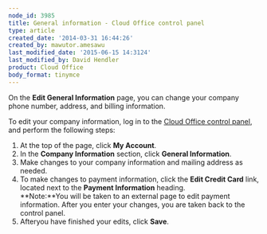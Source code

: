 ```yaml
---
node_id: 3985
title: General information - Cloud Office control panel
type: article
created_date: '2014-03-31 16:44:26'
created_by: mawutor.amesawu
last_modified_date: '2015-06-15 14:3124'
last_modified_by: David Hendler
product: Cloud Office
body_format: tinymce
---
```


On the **Edit General Information** page, you can change your company
phone number, address, and billing information.

To edit your company information, log in to the [Cloud Office control
panel](https://apps.rackspace.com/index.php), and perform the following
steps:

1.  At the top of the page, click **My Account**.
2.  In the **Company Information** section, click **General
    Information**.
3.  Make changes to your company information and mailing address as
    needed.
4.  To make changes to payment information, click the **Edit Credit
    Card** link, located next to the **Payment Information** heading.<br>
     **Note:**You will be taken to an external page to edit payment
    information. After you enter your changes, you are taken back to the
    control panel.
5.  Afteryou have finished your edits, click **Save**.

 

